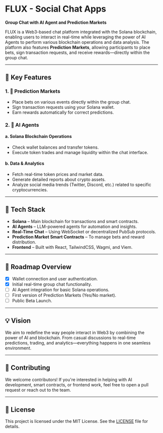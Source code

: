 # FLUX - Social Chat Apps
**Group Chat with AI Agent and Prediction Markets**

FLUX is a Web3-based chat platform integrated with the Solana blockchain, enabling users to interact in real-time while leveraging the power of AI Agents to perform various blockchain operations and data analysis. The platform also features **Prediction Markets**, allowing participants to place bets, sign transaction requests, and receive rewards—directly within the group chat.

---

## 🚀 Key Features

### 1. 🧠 Prediction Markets
- Place bets on various events directly within the group chat.
- Sign transaction requests using your Solana wallet.
- Earn rewards automatically for correct predictions.

### 2. 🤖 AI Agents

#### a. Solana Blockchain Operations
- Check wallet balances and transfer tokens.
- Execute token trades and manage liquidity within the chat interface.

#### b. Data & Analytics
- Fetch real-time token prices and market data.
- Generate detailed reports about crypto assets.
- Analyze social media trends (Twitter, Discord, etc.) related to specific cryptocurrencies.

---

## 🔧 Tech Stack
- **Solana** – Main blockchain for transactions and smart contracts.
- **AI Agents** – LLM-powered agents for automation and insights.
- **Real-Time Chat** – Using WebSocket or decentralized PubSub protocols.
- **Prediction Market Smart Contracts** – To manage bets and reward distribution.
- **Frontend** – Built with React, TailwindCSS, Wagmi, and Viem.

---

## 📌 Roadmap Overview
- [x] Wallet connection and user authentication.
- [x] Initial real-time group chat functionality.
- [ ] AI Agent integration for basic Solana operations.
- [ ] First version of Prediction Markets (Yes/No market).
- [ ] Public Beta Launch.

---

## 💡 Vision
We aim to redefine the way people interact in Web3 by combining the power of AI and blockchain. From casual discussions to real-time predictions, trading, and analytics—everything happens in one seamless environment.

---

## 🤝 Contributing
We welcome contributors! If you're interested in helping with AI development, smart contracts, or frontend work, feel free to open a pull request or reach out to the team.

---

## 📄 License
This project is licensed under the MIT License. See the [LICENSE](./LICENSE) file for details.
